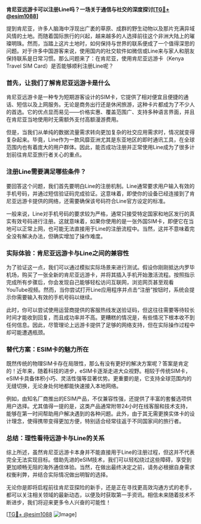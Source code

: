 **肯尼亚远游卡可以注册Line吗？一场关于通信与社交的深度探讨[[TG💪+ @esim1088](https://t.me/s/esim1088)]**

提到肯尼亚，许多人脑海中浮现出广袤的草原、成群的野生动物以及那片充满异域风情的土地。而随着国际旅行的兴起，越来越多的人选择前往这个非洲大陆上的璀璨明珠。然而，当踏上这片土地时，如何保持与世界的联系便成了一个值得深思的问题。对于许多中国游客来说，使用国内的社交软件如微信或Line来与家人和朋友保持联系是日常习惯。那么问题来了：在肯尼亚，使用肯尼亚远游卡（Kenya Travel SIM Card）是否能够顺利注册Line呢？

### 首先，让我们了解肯尼亚远游卡是什么

肯尼亚远游卡是一种专为短期游客设计的SIM卡，它提供了相对便宜且便捷的通话、短信以及上网服务。无论是商务出行还是休闲旅游，这种卡片都成为了不少人的首选。它的优点显而易见——价格实惠、覆盖范围广、支持多种语言界面，并且在肯尼亚当地使用时无需额外支付高额漫游费用。

但是，当我们从单纯的数据流量需求转向更加复杂的社交应用需求时，情况就变得复杂起来。毕竟，Line作为一款风靡亚洲尤其是东亚地区的即时通讯工具，在全球范围内也有着庞大的用户群体。因此，能否成功注册并正常使用Line成为了很多计划前往肯尼亚旅行者关心的重点。

### 注册Line需要满足哪些条件？

要回答这个问题，我们首先要明白Line的注册机制。Line通常要求用户输入有效的手机号码，并通过短信验证码完成验证。这意味着，即使你的设备已经连接到了肯尼亚远游卡提供的网络，还需要确保该号码符合Line官方设定的标准。

一般来说，Line对手机号码的要求较为严格，通常只接受特定国家和地区发行的真实有效号码进行注册。这就意味着，如果你使用的是一张外国SIM卡，即便它在当地可以正常上网，也可能无法直接用于Line的注册流程中。当然，这并不意味着完全没有解决办法，但确实增加了操作难度。

### 实际体验：肯尼亚远游卡与Line之间的兼容性

为了验证这一点，我们可以通过模拟实际场景来进行测试。假设你刚刚抵达内罗毕机场，购买了一张全新的肯尼亚远游卡，并将其插入手机开始激活流程。按照指示完成所有步骤后，你会发现自己能够轻松访问互联网，浏览网页甚至观看YouTube视频。然而，当你尝试打开Line应用程序并点击“注册”按钮时，系统会提示你需要输入有效的手机号码以继续。

此时，你可以尝试使用运营商提供的客服热线发送验证码，但这往往需要等待较长时间才能收到回复，而且成功率并不高。更糟糕的情况是，有些情况下根本收不到任何信息。因此，尽管理论上远游卡提供了足够的网络支持，但在实际操作过程中却可能遭遇瓶颈。

### 替代方案：ESIM卡的魅力所在

既然传统的物理SIM卡存在局限性，那么有没有更好的解决方案呢？答案是肯定的！近年来，随着科技的进步，eSIM卡逐渐走进大众视野。相较于传统SIM卡，eSIM卡具备体积小巧、灵活性强等显著优势。更重要的是，它支持全球范围内的无缝切换，无论身处何地都能快速接入本地网络。

例如，由知名厂商推出的ESIM产品，不仅兼容性强，还提供了丰富的套餐选项供用户选择。尤其值得一提的是，这类产品通常附带24小时在线客服和技术支持，能够在第一时间帮助用户解决遇到的各种问题。此外，由于其无需更换实体卡的设计理念，使得携带变得更加方便，特别适合经常往返于不同国家间的旅行者。

### 总结：理性看待远游卡与Line的关系

综上所述，虽然肯尼亚远游卡本身并不能直接用于Line的注册过程，但这并不代表完全无法实现目标。借助先进的eSIM技术，我们可以轻松绕过这些障碍，享受到更加顺畅无阻的海外通信体验。当然，在做出最终决定之前，请务必根据自身需求权衡利弊，并结合实际情况做出明智的选择。

无论你是即将启程前往肯尼亚探险的新手，还是正在寻找更高效沟通方式的老手，都可以关注相关领域的最新动态，以便及时获取第一手资讯。相信未来随着技术不断进步，我们将迎来更多令人兴奋的可能性！

[[TG💪+ @esim1088](https://t.me/s/esim1088) ![Image](https://i.postimg.cc/4NQfJmqS/Snipaste-2025-05-13-00-14-12.png)]